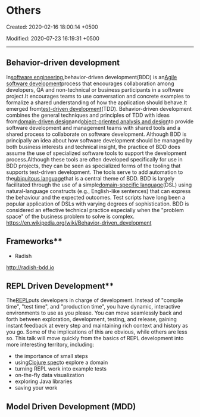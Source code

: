 # Others

Created: 2020-02-16 18:00:14 +0500

Modified: 2020-07-23 16:19:31 +0500

---

## Behavior-driven development

In[software engineering](https://en.wikipedia.org/wiki/Software_engineering),behavior-driven development(BDD) is an[Agile software development](https://en.wikipedia.org/wiki/Agile_software_development)process that encourages collaboration among developers, QA and non-technical or business participants in a software project.It encourages teams to use conversation and concrete examples to formalize a shared understanding of how the application should behave.It emerged from[test-driven development](https://en.wikipedia.org/wiki/Test-driven_development)(TDD). Behavior-driven development combines the general techniques and principles of TDD with ideas from[domain-driven design](https://en.wikipedia.org/wiki/Domain-driven_design)and[object-oriented analysis and design](https://en.wikipedia.org/wiki/Object-oriented_analysis_and_design)to provide software development and management teams with shared tools and a shared process to collaborate on software development.
Although BDD is principally an idea about how software development should be managed by both business interests and technical insight, the practice of BDD does assume the use of specialized software tools to support the development process.Although these tools are often developed specifically for use in BDD projects, they can be seen as specialized forms of the tooling that supports test-driven development. The tools serve to add automation to the[ubiquitous language](https://en.wikipedia.org/wiki/Domain-driven_design#Building_blocks)that is a central theme of BDD.
BDD is largely facilitated through the use of a simple[domain-specific language](https://en.wikipedia.org/wiki/Domain-specific_language)(DSL) using natural-language constructs (e.g., English-like sentences) that can express the behaviour and the expected outcomes. Test scripts have long been a popular application of DSLs with varying degrees of sophistication. BDD is considered an effective technical practice especially when the "problem space" of the business problem to solve is complex.
<https://en.wikipedia.org/wiki/Behavior-driven_development>

## Frameworks**

- Radish

<http://radish-bdd.io>

## REPL Driven Development**

The[REPL](https://clojure.org/guides/repl/introduction)puts developers in charge of development. Instead of "compile time", "test time", and "production time", you have dynamic, interactive environments to use as you please. You can move seamlessly back and forth between exploration, development, testing, and release, gaining instant feedback at every step and maintaining rich context and history as you go.
Some of the implications of this are obvious, while others are less so. This talk will move quickly from the basics of REPL development into more interesting territory, including:

- the importance of small steps
- using[Clojure spec](https://clojure.org/guides/spec)to explore a domain
- turning REPL work into example tests
- on-the-fly data visualization
- exploring Java libraries
- saving your work

## Model Driven Development (MDD)
